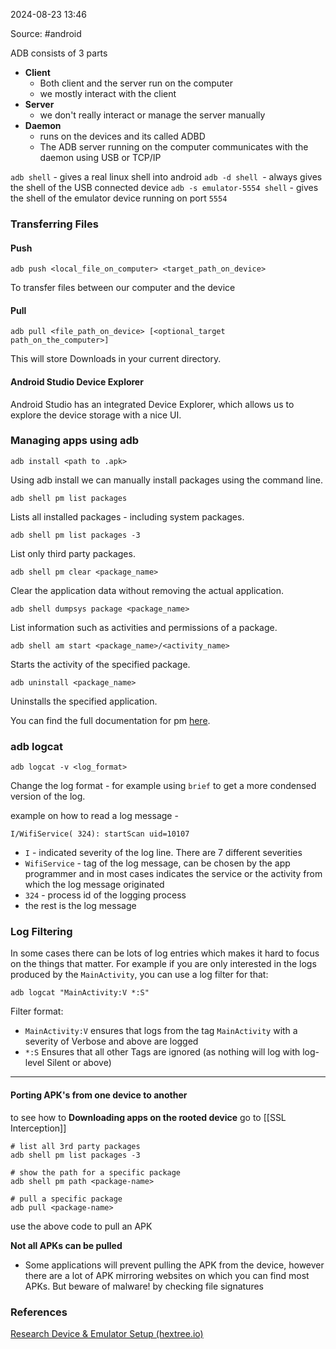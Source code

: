
2024-08-23 13:46

Source: #android 

ADB consists of 3 parts
- **Client**
	- Both client and the server run on the computer 
	- we mostly interact with the client
- **Server** 
	- we don't really interact or manage the server manually 
- **Daemon**
	- runs on the devices and its called ADBD
	- The ADB server running on the computer communicates with the daemon using USB or TCP/IP

`adb shell` - gives a real linux shell into android
`adb -d shell `- always gives the shell of the USB connected device 
`adb -s emulator-5554 shell` - gives the shell of the emulator device running on port `5554` 

### Transferring Files

#### Push
```
adb push <local_file_on_computer> <target_path_on_device>
```
To transfer files between our computer and the device
#### Pull 
```
adb pull <file_path_on_device> [<optional_target path_on_the_computer>]
```
This will store Downloads in your current directory.
#### Android Studio Device Explorer

Android Studio has an integrated Device Explorer, which allows us to explore the device storage with a nice UI.
### Managing apps using adb

```
adb install <path to .apk>
```
Using adb install we can manually install packages using the command line.

```
adb shell pm list packages
```
Lists all installed packages - including system packages.

```
adb shell pm list packages -3
```
List only third party packages.

```
adb shell pm clear <package_name>
```
Clear the application data without removing the actual application.

```
adb shell dumpsys package <package_name>
```
List information such as activities and permissions of a package.

```
adb shell am start <package_name>/<activity_name>
```
Starts the activity of the specified package.

```
adb uninstall <package_name>
```
Uninstalls the specified application.

You can find the full documentation for pm [here](https://developer.android.com/tools/adb#pm).
### adb logcat

```
adb logcat -v <log_format>
```
Change the log format - for example using `brief` to get a more condensed version of the log.

example on how to read a log message - 

`I/WifiService( 324): startScan uid=10107`

- `I` - indicated severity of the log line. There are 7 different severities
- `WifiService` - tag of the log message, can be chosen by the app programmer and in most cases indicates the service or the activity from which the log message originated
- `324` - process id of the logging process
- the rest is the log message 
### Log Filtering

In some cases there can be lots of log entries which makes it hard to focus on the things that matter. For example if you are only interested in the logs produced by the `MainActivity`, you can use a log filter for that:

```
adb logcat "MainActivity:V *:S"
```

Filter format:
- `MainActivity:V` ensures that logs from the tag `MainActivity` with a severity of Verbose and above are logged
- `*:S` Ensures that all other Tags are ignored (as nothing will log with log-level Silent or above)

---

#### Porting APK's from one device to another

to see how to **Downloading apps on the rooted device** go to [[SSL Interception]]

```shell
# list all 3rd party packages
adb shell pm list packages -3   

# show the path for a specific package
adb shell pm path <package-name>

# pull a specific package
adb pull <package-name>
```
use the above code to pull an APK

**Not all APKs can be pulled**
- Some applications will prevent pulling the APK from the device, however there are a lot of APK mirroring websites on which you can find most APKs. But beware of malware! by checking file signatures



### References
[Research Device & Emulator Setup (hextree.io)](https://app.hextree.io/courses/research-device-setup/the-android-debug-bridge-adb)